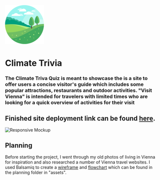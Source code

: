 # ![Globe icon](.//assets/images/readme-icon.png)

# Climate Trivia

### The Climate Triva Quiz is meant to showcase the  is a site to offer users a concise visitor's guide which includes some popular attractions, restaurants and outdoor activities. "Visit Vienna" is intended for travelers with limited times who are looking for a quick overview of activities for their visit

## Finished site deployment link can be found [here]().

![Responsive Mockup](.//assets/images/readme-responsive.png)

## Planning

Before starting the project, I went through my old photos of living in Vienna for inspiration and also researched a number of Vienna travel websites. I used Balsamiq to create a
[wireframe](.//assets/planning/Climate_Quiz_Wireframe.pdf)  and [flowchart](.//assets/planning/Climate_Quiz_Flowchart.pdf) which can be found in the planning folder in "assets".
